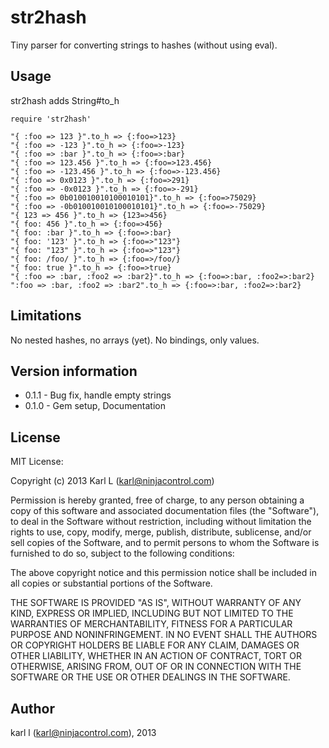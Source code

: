 str2hash
========

Tiny parser for converting strings to hashes (without using eval).

## Usage 

str2hash adds String#to_h 

    require 'str2hash'

    "{ :foo => 123 }".to_h => {:foo=>123}
    "{ :foo => -123 }".to_h => {:foo=>-123}
    "{ :foo => :bar }".to_h => {:foo=>:bar}
    "{ :foo => 123.456 }".to_h => {:foo=>123.456}
    "{ :foo => -123.456 }".to_h => {:foo=>-123.456}
    "{ :foo => 0x0123 }".to_h => {:foo=>291}
    "{ :foo => -0x0123 }".to_h => {:foo=>-291}
    "{ :foo => 0b010010010100010101}".to_h => {:foo=>75029}
    "{ :foo => -0b010010010100010101}".to_h => {:foo=>-75029}
    "{ 123 => 456 }".to_h => {123=>456}
    "{ foo: 456 }".to_h => {:foo=>456}
    "{ foo: :bar }".to_h => {:foo=>:bar}
    "{ foo: '123' }".to_h => {:foo=>"123"}
    "{ foo: "123" }".to_h => {:foo=>"123"}
    "{ foo: /foo/ }".to_h => {:foo=>/foo/}
    "{ foo: true }".to_h => {:foo=>true}
    "{ :foo => :bar, :foo2 => :bar2}".to_h => {:foo=>:bar, :foo2=>:bar2}
    ":foo => :bar, :foo2 => :bar2".to_h => {:foo=>:bar, :foo2=>:bar2}

## Limitations

No nested hashes, no arrays (yet). No bindings, only values.


## Version information

* 0.1.1 - Bug fix, handle empty strings
* 0.1.0 - Gem setup, Documentation

## License

MIT License:

Copyright (c) 2013 Karl L (karl@ninjacontrol.com)

Permission is hereby granted, free of charge, to any person obtaining a copy of this software and associated documentation files (the
"Software"), to deal in the Software without restriction, including without limitation the rights to use, copy, modify, merge, publish,
distribute, sublicense, and/or sell copies of the Software, and to permit persons to whom the Software is furnished to do so, subject to
the following conditions:

The above copyright notice and this permission notice shall be included in all copies or substantial portions of the Software.

THE SOFTWARE IS PROVIDED "AS IS", WITHOUT WARRANTY OF ANY KIND, EXPRESS OR IMPLIED, INCLUDING BUT NOT LIMITED TO THE WARRANTIES OF
MERCHANTABILITY, FITNESS FOR A PARTICULAR PURPOSE AND NONINFRINGEMENT. IN NO EVENT SHALL THE AUTHORS OR COPYRIGHT HOLDERS BE
LIABLE FOR ANY CLAIM, DAMAGES OR OTHER LIABILITY, WHETHER IN AN ACTION OF CONTRACT, TORT OR OTHERWISE, ARISING FROM, OUT OF OR IN CONNECTION
WITH THE SOFTWARE OR THE USE OR OTHER DEALINGS IN THE SOFTWARE.

## Author

karl l (karl@ninjacontrol.com), 2013
